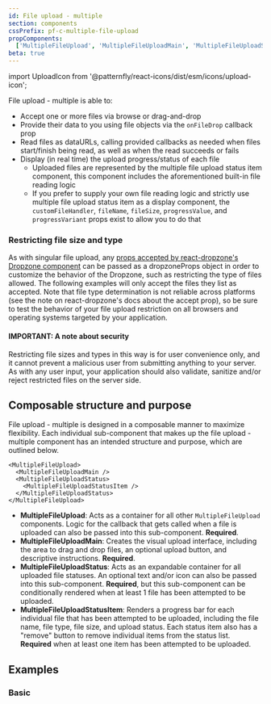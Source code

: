 ```yaml
---
id: File upload - multiple
section: components
cssPrefix: pf-c-multiple-file-upload
propComponents:
  ['MultipleFileUpload', 'MultipleFileUploadMain', 'MultipleFileUploadStatus', 'MultipleFileUploadStatusItem']
beta: true
---
```


import UploadIcon from '@patternfly/react-icons/dist/esm/icons/upload-icon';

File upload - multiple is able to:

- Accept one or more files via browse or drag-and-drop
- Provide their data to you using file objects via the `onFileDrop` callback prop
- Read files as dataURLs, calling provided callbacks as needed when files start/finish being read, as well as when the read succeeds or fails
- Display (in real time) the upload progress/status of each file
  - Uploaded files are represented by the multiple file upload status item component, this component includes the aforementioned built-in file reading logic
  - If you prefer to supply your own file reading logic and strictly use multiple file upload status item as a display component, the `customFileHandler`, `fileName`, `fileSize`, `progressValue`, and `progressVariant` props exist to allow you to do that

### Restricting file size and type

As with singular file upload, any [props accepted by react-dropzone's Dropzone component](https://react-dropzone.js.org/#!/Dropzone) can be passed as a dropzoneProps object in order to customize the behavior of the Dropzone, such as restricting the type of files allowed. The following examples will only accept the files they list as accepted. Note that file type determination is not reliable across platforms (see the note on react-dropzone's docs about the accept prop), so be sure to test the behavior of your file upload restriction on all browsers and operating systems targeted by your application.

#### IMPORTANT: A note about security

Restricting file sizes and types in this way is for user convenience only, and it cannot prevent a malicious user from submitting anything to your server. As with any user input, your application should also validate, sanitize and/or reject restricted files on the server side.

## Composable structure and purpose

File upload - multiple is designed in a composable manner to maximize flexibility. Each individual sub-component that makes up the file upload - multiple component has an intended structure and purpose, which are outlined below.

```noLive
<MultipleFileUpload>
  <MultipleFileUploadMain />
  <MultipleFileUploadStatus>
    <MultipleFileUploadStatusItem />
  </MultipleFileUploadStatus>
</MultipleFileUpload>
```

- **MultipleFileUpload**: Acts as a container for all other `MultipleFileUpload` components. Logic for the callback that gets called when a file is uploaded can also be passed into this sub-component. **Required**.
- **MultipleFileUploadMain**: Creates the visual upload interface, including the area to drag and drop files, an optional upload button, and descriptive instructions. **Required**.
- **MultipleFileUploadStatus**: Acts as an expandable container for all uploaded file statuses. An optional text and/or icon can also be passed into this sub-component. **Required**, but this sub-component can be conditionally rendered when at least 1 file has been attempted to be uploaded.
- **MultipleFileUploadStatusItem**: Renders a progress bar for each individual file that has been attempted to be uploaded, including the file name, file type, file size, and upload status. Each status item also has a "remove" button to remove individual items from the status list. **Required** when at least one item has been attempted to be uploaded.

## Examples

### Basic

```ts file="./MultipleFileUploadBasic.tsx"
```
